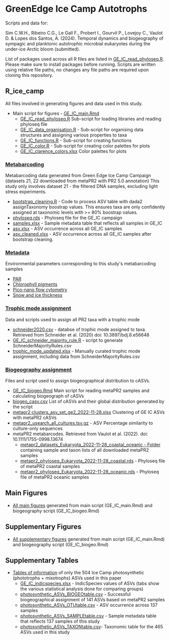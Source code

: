 # GreenEdge Ice Camp Autotrophs

Scripts and data for:  
  
Sim C.W.H., Ribeiro C.G., Le Gall F., Probert I., Gourvil P., Lovejoy C., Vaulot D. & Lopes dos Santos, A. (2024). Temporal dynamics and biogeography of sympagic and planktonic autotrophic microbial eukaryotes during the under-ice Arctic bloom (submitted).
  
List of packages used across all R files are listed in  [GE_IC_read_phyloseq.R](https://github.com/clarencesimple/SIM_GreenEdge_IceCamp/blob/main/R_ice_camp/GE_IC_read_phyloseq.R). Please make sure to install packages before running. Scripts are written using relative file paths, no changes any file paths are required upon cloning this repository.

## R_ice_camp
All files involved in generating figures and data used in this study.

* Main script for figures - [GE_IC_main.Rmd](https://github.com/clarencesimple/SIM_GreenEdge_IceCamp/blob/main/R_ice_camp/GE_IC_main.Rmd)
     * [GE_IC_read_phyloseq.R](https://github.com/clarencesimple/SIM_GreenEdge_IceCamp/blob/main/R_ice_camp/GE_IC_read_phyloseq.R) Sub-script for loading libraries and reading phyloseq file
     * [GE_IC_data_organisation.R](https://github.com/clarencesimple/SIM_GreenEdge_IceCamp/blob/main/R_ice_camp/GE_IC_data_organisation.R) - Sub-script for organising data structures and assigning various properties to taxa
     * [GE_IC_functions.R](https://github.com/clarencesimple/SIM_GreenEdge_IceCamp/blob/main/R_ice_camp/GE_IC_functions.R) - Sub-script for creating functions 
     * [GE_IC_color.R](https://github.com/clarencesimple/SIM_GreenEdge_IceCamp/blob/main/R_ice_camp/GE_IC_color.R) - Sub-script for creating color palettes for plots
     * [GE_IC_clarence_colors.xlsx](https://github.com/clarencesimple/SIM_GreenEdge_IceCamp/blob/main/R_ice_camp/GE_IC_clarence_colors.xlsx) Color palettes for plots
     
### [Metabarcoding](https://github.com/clarencesimple/SIM_GreenEdge_IceCamp/tree/main/R_ice_camp/metabarcoding) 
Metabarcoding data generated from Green Edge Ice Camp Campaign (datasets 21, 22 downloaded from metaPR2 with PR2 5.0 annotation)
This study only involves dataset 21 - the filtered DNA samples, excluding light stress experiments.
* [bootstrap_cleaning.R](https://github.com/clarencesimple/SIM_GreenEdge_IceCamp/blob/main/R_ice_camp/metabarcoding/bootstrap_cleaning.R) - Code to process ASV table with dada2 assignTaxonomy boostrap values. This ensures taxa are only confidently assigned at taxonomic levels with >= 80% boostrap values. 
* [phyloseq.rds](https://github.com/clarencesimple/SIM_GreenEdge_IceCamp/blob/main/R_ice_camp/metabarcoding/phyloseq.rds) - Phyloseq file for the GE_IC campaign
* [samples.xlsx](https://github.com/clarencesimple/SIM_GreenEdge_IceCamp/blob/main/R_ice_camp/metabarcoding/samples.xlsx) - Sample metadata table that reflects all samples in GE_IC
* [asv.xlsx](https://github.com/clarencesimple/SIM_GreenEdge_IceCamp/blob/main/R_ice_camp/metabarcoding/asv.xlsx) - ASV occurrence across all GE_IC samples
* [asv_cleaned.xlsx](https://github.com/clarencesimple/SIM_GreenEdge_IceCamp/blob/main/R_ice_camp/metabarcoding/asv_cleaned.xlsx) - ASV occurrence across all GE_IC samples after bootstrap cleaning.
 
### [Metadata](https://github.com/clarencesimple/SIM_GreenEdge_IceCamp/tree/main/R_ice_camp/metadata) 
Environmental parameters corresponding to this study's metabarcoding samples
* [PAR](https://github.com/clarencesimple/SIM_GreenEdge_IceCamp/blob/main/R_ice_camp/metadata/metadata_PAR.csv.gz)
* [Chlorophyll pigments](https://github.com/clarencesimple/SIM_GreenEdge_IceCamp/blob/main/R_ice_camp/metadata/metadata_chla_pigments.csv)
* [Pico-nano flow cytometry](https://github.com/clarencesimple/SIM_GreenEdge_IceCamp/blob/main/R_ice_camp/metadata/metadata_cytometry.xlsx)
* [Snow and ice thickness](https://github.com/clarencesimple/SIM_GreenEdge_IceCamp/blob/main/R_ice_camp/metadata/metadata_icesnow.xlsx)
 
### [Trophic mode assignment](https://github.com/clarencesimple/SIM_GreenEdge_IceCamp/tree/main/R_ice_camp/trophic_mode_assignment)
Data and scripts used to assign all PR2 taxa with a trophic mode
* [schneider2020.csv](https://github.com/clarencesimple/SIM_GreenEdge_IceCamp/blob/main/R_ice_camp/trophic_mode_assignment/SchneiderMajorityRules.csv) - databse of trophic mode assigned to taxa. Retrieved from Schneider et al. (2020) doi: 10.3897/bdj.8.e56648
* [GE_IC_schneider_majority_rule.R](https://github.com/clarencesimple/SIM_GreenEdge_IceCamp/blob/main/R_ice_camp/trophic_mode_assignment/GE_IC_schneider_majority_rule.R) - script to generate SchneiderMajorityRules.csv
* [trophic_mode_updated.xlsx](https://github.com/clarencesimple/SIM_GreenEdge_IceCamp/blob/main/R_ice_camp/trophic_mode_assignment/trophic_mode_updated.xlsx) - Manually curated trophic mode assignment, including data from SchneiderMajorityRules.csv

### [Biogeography assignment](https://github.com/clarencesimple/SIM_GreenEdge_IceCamp/tree/main/R_ice_camp/biogeoraphy_assignment_metaPR2)
Files and script used to assign biogeographical distribution to cASVs.
* [GE_IC_biogeo.Rmd](https://github.com/clarencesimple/SIM_GreenEdge_IceCamp/blob/main/R_ice_camp/biogeoraphy_assignment_metaPR2/GE_IC_biogeo.Rmd) Main script for reading metaPR2 samples and calculating biogeograph of cASVs 
* [biogeo_casv.csv](https://github.com/clarencesimple/SIM_GreenEdge_IceCamp/blob/main/R_ice_camp/biogeoraphy_assignment_metaPR2/biogeo_casv.csv) List of cASVs and their global distribution generated by the script
* [metapr2 clusters_asv_set_ge2_2022-11-28.xlsx](https://github.com/clarencesimple/SIM_GreenEdge_IceCamp/blob/main/R_ice_camp/biogeoraphy_assignment_metaPR2/metapr2%20clusters_asv_set_ge2_2022-11-28.xlsx) Clustering of GE IC ASVs with metaPR2 cASVs
* [metapr2_usearch_all_cultures.tsv.gz](https://github.com/clarencesimple/SIM_GreenEdge_IceCamp/blob/main/R_ice_camp/biogeoraphy_assignment_metaPR2/metapr2_usearch_all_cultures.tsv.gz) - ASV Percentage similarity to culture-only sequences
* metaPR2 metabarcodes. Retrieved from Vaulot et al. (2022). doi: 10.1111/1755-0998.13674
    * [metapr2_datasets_Eukaryota_2022-11-28_coastal_oceanic - Folder](https://github.com/clarencesimple/SIM_GreenEdge_IceCamp/tree/main/R_ice_camp/biogeoraphy_assignment_metaPR2/metapr2_datasets_Eukaryota_2022-11-28_coastal_oceanic) containing sample and taxon lists of all downloaded metaPR2 samples
    * [metapr2_phyloseq_Eukaryota_2022-11-28_coastal.rds](https://github.com/clarencesimple/SIM_GreenEdge_IceCamp/blob/main/R_ice_camp/biogeoraphy_assignment_metaPR2/metapr2_phyloseq_Eukaryota_2022-11-28_coastal.rds) - Phyloseq file of metaPR2 coastal samples
    * [metapr2_phyloseq_Eukaryota_2022-11-28_oceanic.rds](https://github.com/clarencesimple/SIM_GreenEdge_IceCamp/blob/main/R_ice_camp/biogeoraphy_assignment_metaPR2/metapr2_phyloseq_Eukaryota_2022-11-28_oceanic.rds) - Phyloseq file of metaPR2 oceanic samples
 
## Main Figures
* [All main figures](https://github.com/clarencesimple/SIM_GreenEdge_IceCamp/tree/main/main_figures) generated from main script (GE_IC_main.Rmd) and biogeography script (GE_IC_biogeo.Rmd)

## Supplementary Figures
* [All supplementary figures](https://github.com/clarencesimple/SIM_GreenEdge_IceCamp/tree/main/supplementary_figures) generated from main script (GE_IC_main.Rmd) and biogeography script (GE_IC_biogeo.Rmd)

## Supplementary Tables
* [Tables of information](https://github.com/clarencesimple/SIM_GreenEdge_IceCamp/tree/main/supplementary_tables) of only the 504 Ice Camp photosynthetic (phototrophs + mixotrophs) ASVs used in this paper
    * [GE_IC_indicspecies.xlsx](https://github.com/clarencesimple/SIM_GreenEdge_IceCamp/blob/main/supplementary_tables/GE_IC_indicspecies.xlsx) - IndicSpecies values of ASVs (tabs show the various statistical analysis done for comparing groups)
    * [photosynthetic_ASVs_BIOGEOtable.csv](https://github.com/clarencesimple/SIM_GreenEdge_IceCamp/blob/main/supplementary_tables/photosynthetic_ASVs_BIOGEOtable.csv) - Successful biogeographical assignment of 141 ASVs based on metaPR2 samples
    * [photosynthetic_ASVs_OTUtable.csv](https://github.com/clarencesimple/SIM_GreenEdge_IceCamp/blob/main/supplementary_tables/photosynthetic_ASVs_OTUtable.csv) - ASV occurrence across 137 samples
    * [photosynthetic_ASVs_SAMPLEtable.csv](https://github.com/clarencesimple/SIM_GreenEdge_IceCamp/blob/main/supplementary_tables/photosynthetic_ASVs_SAMPLEtable.csv) - Sample metadata table that reflects 137 samples of this study
    * [photosynthetic_ASVs_TAXONtable.csv](https://github.com/clarencesimple/SIM_GreenEdge_IceCamp/blob/main/supplementary_tables/photosynthetic_ASVs_TAXONtable.csv)- Taxonomic table for the 465 ASVs used in this study


